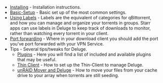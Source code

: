 <!-- markdownlint-disable MD041-->
- [Installing](/Downloaders/Deluge/Installing/) - Installation instructions.
- [Basic-Setup](/Downloaders/Deluge/Basic-Setup/) - Basic set up of the most common settings.
- [Using Labels](/Downloaders/Deluge/Using-Labels/) - Labels are the equivalent of categories for qBittorrent, and how you can manage and organize your torrents in groups. Starr apps can use labels in Deluge to keep track of downloads to monitor, rather than watching every torrent in your client.
- [Port forwarding](/Downloaders/Deluge/Port-Forwarding/) - Where in your download client you should add the port you've port forwarded with your VPN Service.
- Tips - Several tips/tweaks for Deluge.
    - [Plugins](/Downloaders/Deluge/Tips/Plugins/) - Here you will find a list of included and available plugins that may be useful.
    - [Thin Client](/Downloaders/Deluge/Tips/Thin-Client/) - How to set up the Thin-Client to manage Deluge.
    - [unRAID Mover and Deluge](/Downloaders/Deluge/Tips/Unraid-Mover/) - How to move your files from your cache drive to your array when torrents are still seeding.
<!-- markdownlint-enable MD041-->
